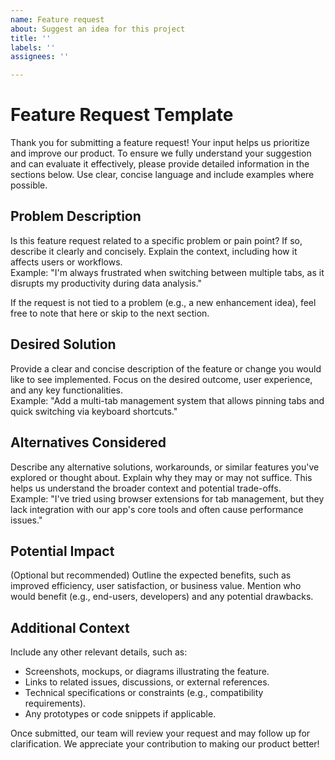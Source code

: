 ```yaml
---
name: Feature request
about: Suggest an idea for this project
title: ''
labels: ''
assignees: ''

---
```


# Feature Request Template

Thank you for submitting a feature request! Your input helps us prioritize and improve our product. To ensure we fully understand your suggestion and can evaluate it effectively, please provide detailed information in the sections below. Use clear, concise language and include examples where possible.

## Problem Description
Is this feature request related to a specific problem or pain point? If so, describe it clearly and concisely. Explain the context, including how it affects users or workflows.  
Example: "I'm always frustrated when switching between multiple tabs, as it disrupts my productivity during data analysis."

If the request is not tied to a problem (e.g., a new enhancement idea), feel free to note that here or skip to the next section.

## Desired Solution
Provide a clear and concise description of the feature or change you would like to see implemented. Focus on the desired outcome, user experience, and any key functionalities.  
Example: "Add a multi-tab management system that allows pinning tabs and quick switching via keyboard shortcuts."

## Alternatives Considered
Describe any alternative solutions, workarounds, or similar features you've explored or thought about. Explain why they may or may not suffice. This helps us understand the broader context and potential trade-offs.  
Example: "I've tried using browser extensions for tab management, but they lack integration with our app's core tools and often cause performance issues."

## Potential Impact
(Optional but recommended) Outline the expected benefits, such as improved efficiency, user satisfaction, or business value. Mention who would benefit (e.g., end-users, developers) and any potential drawbacks.

## Additional Context
Include any other relevant details, such as:
- Screenshots, mockups, or diagrams illustrating the feature.
- Links to related issues, discussions, or external references.
- Technical specifications or constraints (e.g., compatibility requirements).
- Any prototypes or code snippets if applicable.

Once submitted, our team will review your request and may follow up for clarification. We appreciate your contribution to making our product better!
